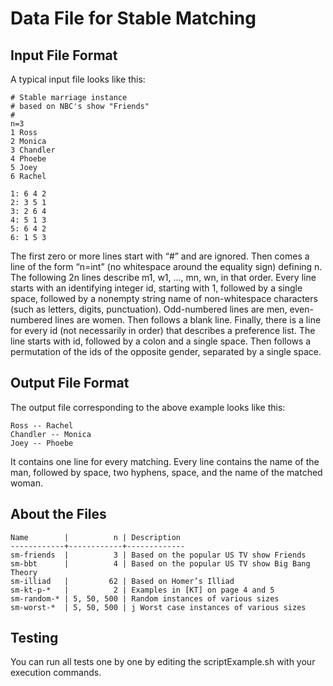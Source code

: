 Data File for Stable Matching
=============================

Input File Format
-----------------

A typical input file looks like this:

    # Stable marriage instance
    # based on NBC's show "Friends"
    #
    n=3
    1 Ross
    2 Monica
    3 Chandler
    4 Phoebe
    5 Joey
    6 Rachel
    
    1: 6 4 2
    2: 3 5 1
    3: 2 6 4
    4: 5 1 3
    5: 6 4 2
    6: 1 5 3

The first zero or more lines start with “#” and are ignored.
Then comes a line of the form “n=int” (no whitespace around the equality sign) defining n.
The following 2n lines describe m1, w1, ..., mn, wn, in that order.
Every line starts with an identifying integer id, starting with 1, followed by a single space, followed by a nonempty string name of non-whitespace characters (such as letters, digits, punctuation).
Odd-numbered lines are men, even-numbered lines are women.
Then follows a blank line.
Finally, there is a line for every id (not necessarily in order) that describes a preference list.
The line starts with id, followed by a colon and a single space.
Then follows a permutation of the ids of the opposite gender, separated by a single space.

Output File Format
------------------

The output file corresponding to the above example looks like this:

    Ross -- Rachel
    Chandler -- Monica
    Joey -- Phoebe

It contains one line for every matching.
Every line contains the name of the man, followed by space, two hyphens, space, and the name of the matched woman.


About the Files
---------------

    Name        |          n | Description
    ------------+------------+-------------
    sm-friends  |          3 | Based on the popular US TV show Friends
    sm-bbt      |          4 | Based on the popular US TV show Big Bang Theory	
    sm-illiad   |         62 | Based on Homer’s Illiad
    sm-kt-p-*   |          2 | Examples in [KT] on page 4 and 5
    sm-random-* | 5, 50, 500 | Random instances of various sizes
    sm-worst-*  | 5, 50, 500 | j Worst case instances of various sizes
Testing
--------
You can run all tests one by one by editing the scriptExample.sh with your execution commands.